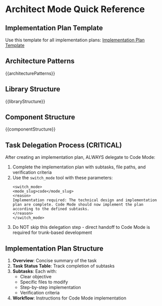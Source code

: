 # Architect Mode Quick Reference

## Implementation Plan Template

Use this template for all implementation plans: [Implementation Plan Template](./templates/implementation-plan-template.md)

## Architecture Patterns

{{architecturePatterns}}

## Library Structure

{{libraryStructure}}

## Component Structure

{{componentStructure}}

## Task Delegation Process (CRITICAL)

After creating an implementation plan, ALWAYS delegate to Code Mode:

1. Complete the implementation plan with subtasks, file paths, and verification criteria
2. Use the `switch_mode` tool with these parameters:
   ```
   <switch_mode>
   <mode_slug>code</mode_slug>
   <reason>
   Implementation required: The technical design and implementation plan are complete. Code Mode should now implement the plan according to the defined subtasks.
   </reason>
   </switch_mode>
   ```
3. Do NOT skip this delegation step - direct handoff to Code Mode is required for trunk-based development

## Implementation Plan Structure

1. **Overview**: Concise summary of the task
2. **Task Status Table**: Track completion of subtasks
3. **Subtasks**: Each with:
   - Clear objective
   - Specific files to modify
   - Step-by-step implementation
   - Verification criteria
4. **Workflow**: Instructions for Code Mode implementation
